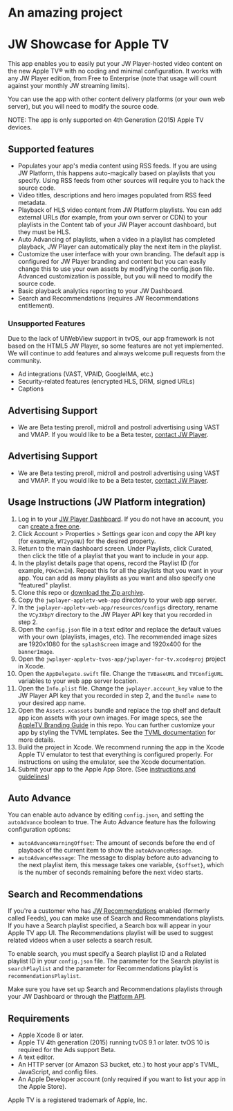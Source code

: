 # An amazing project
# JW Showcase for Apple TV

This app enables you to easily put your JW Player-hosted video content on the new Apple TV® with no coding and minimal configuration. It works with any JW Player edition, from Free to Enterprise (note that usage will count against your monthly JW streaming limits).

You can use the app with other content delivery platforms (or your own web server), but you will need to modify the source code.

NOTE: The app is only supported on 4th Generation (2015) Apple TV devices.

## Supported features

- Populates your app's media content using RSS feeds. If you are using JW Platform, this happens auto-magically based on playlists that you specify. Using RSS feeds from other sources will require you to hack the source code.
- Video titles, descriptions and hero images populated from RSS feed metadata.
- Playback of HLS video content from JW Platform playlists. You can add external URLs (for example, from your own server or CDN) to your playlists in the Content tab of your JW Player account dashboard, but they must be HLS.
- Auto Advancing of playlists, when a video in a playlist has completed playback, JW Player can automatically play the next item in the playlist.
- Customize the user interface with your own branding. The default app is configured for JW Player branding and content but you can easily change this to use your own assets by modifying the config.json file. Advanced customization is possible, but you will need to modify the source code.
- Basic playback analytics reporting to your JW Dashboard.
- Search and Recommendations (requires JW Recommendations entitlement).

### Unsupported Features

Due to the lack of UIWebView support in tvOS, our app framework is not based on the HTML5 JW Player, so some features are not yet implemented. We will continue to add features and always welcome pull requests from the community.

- Ad integrations (VAST, VPAID, GoogleIMA, etc.)
- Security-related features (encrypted HLS, DRM, signed URLs)
- Captions

## Advertising Support

- We are Beta testing preroll, midroll and postroll advertising using VAST and VMAP. If you would like to be a Beta tester, [contact JW Player](https://www.jwplayer.com/contact-us/).

## Advertising Support

- We are Beta testing preroll, midroll and postroll advertising using VAST and VMAP. If you would like to be a Beta tester, [contact JW Player](https://www.jwplayer.com/contact-us/).

## Usage Instructions (JW Platform integration)

1. Log in to your [JW Player Dashboard](https://dashboard.jwplayer.com). If you do not have an account, you can [create a free one](http://www.jwplayer.com).
1. Click Account > Properties > Settings gear icon and copy the API key (for example, `WT2yg4NU`) for the desired property.
1. Return to the main dashboard screen. Under Playlists, click Curated, then click the title of a playlist that you want to include in your app.
1. In the playlist details page that opens, record the Playlist ID (for example, `PQkCnnIH`). Repeat this for all the playlists that you want in your app. You can add as many playlists as you want and also specify one "featured" playlist.
1. Clone this repo or [download the Zip  archive](https://github.com/jwplayer/appletv/archive/master.zip).
1. Copy the `jwplayer-appletv-web-app` directory to your web app server.
1. In the `jwplayer-appletv-web-app/resources/configs` directory, rename the `VCyJXbpY` directory to the JW Player API key that you recorded in step 2.
1. Open the `config.json` file in a text editor and replace the default values with your own (playlists, images, etc). The recommended image sizes are 1920x1080 for the `splashScreen` image and 1920x400 for the `bannerImage`.
1. Open the `jwplayer-appletv-tvos-app/jwplayer-for-tv.xcodeproj` project in Xcode.
1. Open the `AppDelegate.swift` file. Change the `TVBaseURL` and `TVConfigURL` variables to your web app server location.
1. Open the `Info.plist` file. Change the `jwplayer.account_key` value to the JW Player API key that you recorded in step 2, and the `Bundle name` to your desired app name.
2. Open the `Assets.xcassets` bundle and replace the top shelf and default app icon assets with your own images. For image specs, see the [AppleTV Branding Guide](jwplayer-appletv-app-branding.pdf) in this repo. You can further customize your app by styling the TVML templates. See the [TVML documentation](https://developer.apple.com/library/tvos/documentation/LanguagesUtilities/Conceptual/ATV_Template_Guide/index.html) for more details.
1. Build the project in Xcode. We recommend running the app in the Xcode Apple TV emulator to test that everything is configured properly. For instructions on using the emulator, see the Xcode documentation.
1. Submit your app to the Apple App Store. (See [instructions and guidelines](https://developer.apple.com/tvos/submit/))

## Auto Advance

You can enable auto advance by editing `config.json`, and setting the `autoAdvance` boolean to true.
The Auto Advance feature has the following configuration options:

* `autoAdvanceWarningOffset`: The amount of seconds before the end of playback of the current item to show the `autoAdvanceMessage`.
* `autoAdvanceMessage`: The message to display before auto advancing to the next playlist item, this message takes one variable, `{$offset}`, which is the number of seconds remaining before the next video starts.

## Search and Recommendations

If you're a customer who has [JW Recommendations](https://support.jwplayer.com/customer/portal/articles/2191721-jw-recommendations) enabled (formerly called Feeds), you can make use of Search and Recommendations playlists. If you have a Search playlist specified, a Search box will appear in your Apple TV app UI. The Recommendations playlist will be used to suggest related videos when a user selects a search result.

To enable search, you must specify a Search playlist ID and a Related playlist ID in your `config.json` file. The parameter for the Search playlist is `searchPlaylist` and the parameter for Recommendations playlist is `recommendationsPlaylist`.

Make sure you have set up Search and Recommendations playlists through your JW Dashboard or through the [Platform API](https://developer.jwplayer.com/jw-platform/reference/v1/methods/channels/create.html).

## Requirements

- Apple Xcode 8 or later.
- Apple TV 4th generation (2015) running tvOS 9.1 or later. tvOS 10 is required for the Ads support Beta.
- A text editor.
- An HTTP server (or Amazon S3 bucket, etc.) to host your app's TVML, JavaScript, and config files.
- An Apple Developer account (only required if you want to list your app in the Apple Store).

Apple TV is a registered trademark of Apple, Inc.
